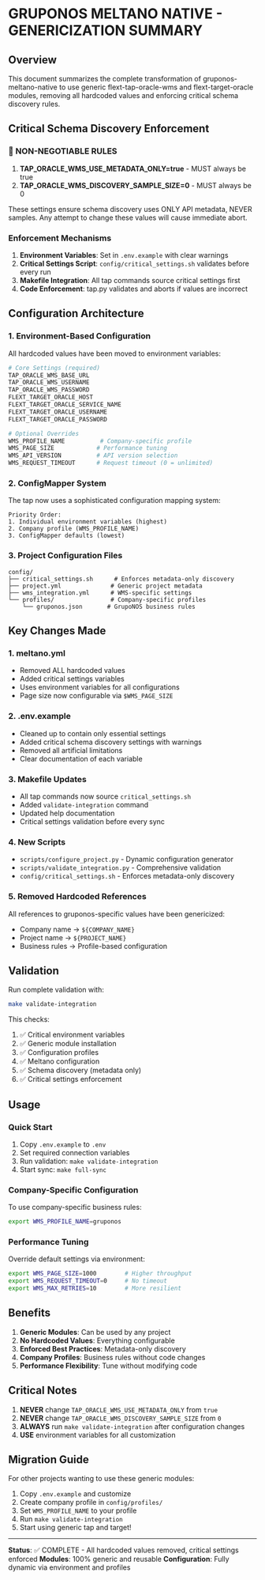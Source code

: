 # GRUPONOS MELTANO NATIVE - GENERICIZATION SUMMARY

## Overview

This document summarizes the complete transformation of gruponos-meltano-native to use generic flext-tap-oracle-wms and flext-target-oracle modules, removing all hardcoded values and enforcing critical schema discovery rules.

## Critical Schema Discovery Enforcement

### 🚨 NON-NEGOTIABLE RULES

1. **TAP_ORACLE_WMS_USE_METADATA_ONLY=true** - MUST always be true
2. **TAP_ORACLE_WMS_DISCOVERY_SAMPLE_SIZE=0** - MUST always be 0

These settings ensure schema discovery uses ONLY API metadata, NEVER samples. Any attempt to change these values will cause immediate abort.

### Enforcement Mechanisms

1. **Environment Variables**: Set in `.env.example` with clear warnings
2. **Critical Settings Script**: `config/critical_settings.sh` validates before every run
3. **Makefile Integration**: All tap commands source critical settings first
4. **Code Enforcement**: tap.py validates and aborts if values are incorrect

## Configuration Architecture

### 1. Environment-Based Configuration

All hardcoded values have been moved to environment variables:

```bash
# Core Settings (required)
TAP_ORACLE_WMS_BASE_URL
TAP_ORACLE_WMS_USERNAME
TAP_ORACLE_WMS_PASSWORD
FLEXT_TARGET_ORACLE_HOST
FLEXT_TARGET_ORACLE_SERVICE_NAME
FLEXT_TARGET_ORACLE_USERNAME
FLEXT_TARGET_ORACLE_PASSWORD

# Optional Overrides
WMS_PROFILE_NAME          # Company-specific profile
WMS_PAGE_SIZE            # Performance tuning
WMS_API_VERSION          # API version selection
WMS_REQUEST_TIMEOUT      # Request timeout (0 = unlimited)
```

### 2. ConfigMapper System

The tap now uses a sophisticated configuration mapping system:

```
Priority Order:
1. Individual environment variables (highest)
2. Company profile (WMS_PROFILE_NAME)
3. ConfigMapper defaults (lowest)
```

### 3. Project Configuration Files

```
config/
├── critical_settings.sh      # Enforces metadata-only discovery
├── project.yml              # Generic project metadata
├── wms_integration.yml      # WMS-specific settings
└── profiles/                # Company-specific profiles
    └── gruponos.json       # GrupoNOS business rules
```

## Key Changes Made

### 1. meltano.yml

- Removed ALL hardcoded values
- Added critical settings variables
- Uses environment variables for all configurations
- Page size now configurable via `$WMS_PAGE_SIZE`

### 2. .env.example

- Cleaned up to contain only essential settings
- Added critical schema discovery settings with warnings
- Removed all artificial limitations
- Clear documentation of each variable

### 3. Makefile Updates

- All tap commands now source `critical_settings.sh`
- Added `validate-integration` command
- Updated help documentation
- Critical settings validation before every sync

### 4. New Scripts

- `scripts/configure_project.py` - Dynamic configuration generator
- `scripts/validate_integration.py` - Comprehensive validation
- `config/critical_settings.sh` - Enforces metadata-only discovery

### 5. Removed Hardcoded References

All references to gruponos-specific values have been genericized:
- Company name → `${COMPANY_NAME}`
- Project name → `${PROJECT_NAME}`
- Business rules → Profile-based configuration

## Validation

Run complete validation with:

```bash
make validate-integration
```

This checks:
1. ✅ Critical environment variables
2. ✅ Generic module installation
3. ✅ Configuration profiles
4. ✅ Meltano configuration
5. ✅ Schema discovery (metadata only)
6. ✅ Critical settings enforcement

## Usage

### Quick Start

1. Copy `.env.example` to `.env`
2. Set required connection variables
3. Run validation: `make validate-integration`
4. Start sync: `make full-sync`

### Company-Specific Configuration

To use company-specific business rules:

```bash
export WMS_PROFILE_NAME=gruponos
```

### Performance Tuning

Override default settings via environment:

```bash
export WMS_PAGE_SIZE=1000        # Higher throughput
export WMS_REQUEST_TIMEOUT=0     # No timeout
export WMS_MAX_RETRIES=10        # More resilient
```

## Benefits

1. **Generic Modules**: Can be used by any project
2. **No Hardcoded Values**: Everything configurable
3. **Enforced Best Practices**: Metadata-only discovery
4. **Company Profiles**: Business rules without code changes
5. **Performance Flexibility**: Tune without modifying code

## Critical Notes

1. **NEVER** change `TAP_ORACLE_WMS_USE_METADATA_ONLY` from `true`
2. **NEVER** change `TAP_ORACLE_WMS_DISCOVERY_SAMPLE_SIZE` from `0`
3. **ALWAYS** run `make validate-integration` after configuration changes
4. **USE** environment variables for all customization

## Migration Guide

For other projects wanting to use these generic modules:

1. Copy `.env.example` and customize
2. Create company profile in `config/profiles/`
3. Set `WMS_PROFILE_NAME` to your profile
4. Run `make validate-integration`
5. Start using generic tap and target!

---

**Status**: ✅ COMPLETE - All hardcoded values removed, critical settings enforced
**Modules**: 100% generic and reusable
**Configuration**: Fully dynamic via environment and profiles